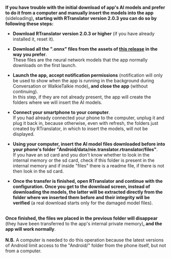 **If you have trouble with the initial download of app's AI models and prefer to do it from a computer and manually insert the models into the app** (sideloading)**, starting with RTranslator version 2.0.3 you can do so by following these steps:**

- **Download RTranslator version 2.0.3 or higher** (if you have already installed it, reset it).
  
- **Download all the ".onnx" files from the assets of [this release](https://github.com/niedev/RTranslator/releases/tag/2.0.0) in the way you prefer**.<br />
  These files are the neural network models that the app normally downloads on the first launch.

- **Launch the app, accept notification permissions** (notification will only be used to show when the app is running in the background during Conversation or WalkieTalkie mode)**, and close the app** (without continuing).<br />
  In this step, if they are not already present, the app will create the folders where we will insert the AI ​​models.
  
- **Connect your smartphone to your computer**.<br />
  If you had already connected your phone to the computer, unplug it and plug it back in, because otherwise, even with refresh, the folders just created by RTranslator, in which to insert the models, will not be displayed.

- **Using your computer, insert the AI model files downloaded before into your phone's folder "Android/data/nie.translator.rtranslator/files"**. <br />
  If you have an sd card and you don't know whether to look in the internal memory or the sd card, check if this folder is present in the internal memory and if inside "files" there is a readme file, if there is not then look in the sd card.

- **Once the transfer is finished, open RTranslator and continue with the configuration. Once you get to the download screen, instead of downloading the models, the latter will be extracted directly from the folder where we inserted them before and their integrity will be verified** (a real download starts only for the damaged model files).<br /><br />

**Once finished, the files we placed in the previous folder will disappear** (they have been transferred to the app's internal private memory)**, and the app will work normally**.
<br /><br />
**N.B.** A computer is needed to do this operation because the latest versions of Android limit access to the "Android/" folder from the phone itself, but not from a computer.
